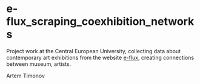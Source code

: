 # e-flux_scraping_coexhibition_networks
 Project work at the Central European University, collecting data about contemporary art exhibitions from the website [e-flux](https://e-flux.com/), creating connections between museum, artists.

Artem Timonov